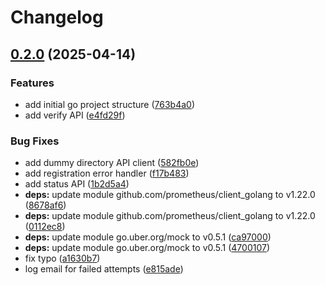 # Changelog

## [0.2.0](https://github.com/canonical/user-verification-service/compare/v0.1.0...v0.2.0) (2025-04-14)


### Features

* add initial go project structure ([763b4a0](https://github.com/canonical/user-verification-service/commit/763b4a04802e3608990147008fa373fbd151e7bb))
* add verify API ([e4fd29f](https://github.com/canonical/user-verification-service/commit/e4fd29fd2cff4479619b7b674b2ec46cf8a1ad98))


### Bug Fixes

* add dummy directory API client ([582fb0e](https://github.com/canonical/user-verification-service/commit/582fb0ef9828fe88221ddc3abd32dc8b3bbc3037))
* add registration error handler ([f17b483](https://github.com/canonical/user-verification-service/commit/f17b4831fc696d67b3c994dbe85fc2c7fec01bf6))
* add status API ([1b2d5a4](https://github.com/canonical/user-verification-service/commit/1b2d5a4d3f6ff06ffcb62588855404ce23e2808a))
* **deps:** update module github.com/prometheus/client_golang to v1.22.0 ([8678af6](https://github.com/canonical/user-verification-service/commit/8678af68f4c975dea4062bf941735dfe0052df2f))
* **deps:** update module github.com/prometheus/client_golang to v1.22.0 ([0112ec8](https://github.com/canonical/user-verification-service/commit/0112ec869871b0dc65e168b4c644c13aa9321709))
* **deps:** update module go.uber.org/mock to v0.5.1 ([ca97000](https://github.com/canonical/user-verification-service/commit/ca9700020fca3438862891049f773271b60706d3))
* **deps:** update module go.uber.org/mock to v0.5.1 ([4700107](https://github.com/canonical/user-verification-service/commit/4700107005f97a4d6409c938dc9f0930a8b1a339))
* fix typo ([a1630b7](https://github.com/canonical/user-verification-service/commit/a1630b755e35100341b6d47567370c3f45a05c95))
* log email for failed attempts ([e815ade](https://github.com/canonical/user-verification-service/commit/e815ade18d7049d28ab8b9f75bea97a49d84a889))
